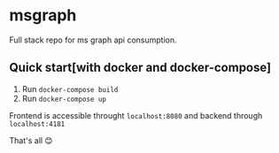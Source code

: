 # msgraph
Full stack repo for ms graph api consumption.

## Quick start[with docker and docker-compose]

1. Run ```docker-compose build```
2. Run ```docker-compose up```

Frontend is accessible throught ```localhost:8080``` and backend through ```localhost:4181```


That's all 😊
